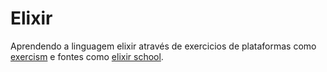 # Elixir

Aprendendo a linguagem elixir através de exercicios de plataformas como [exercism](https://exercism.org/tracks/elixir/) e fontes como [elixir school](https://elixirschool.com/en/).
